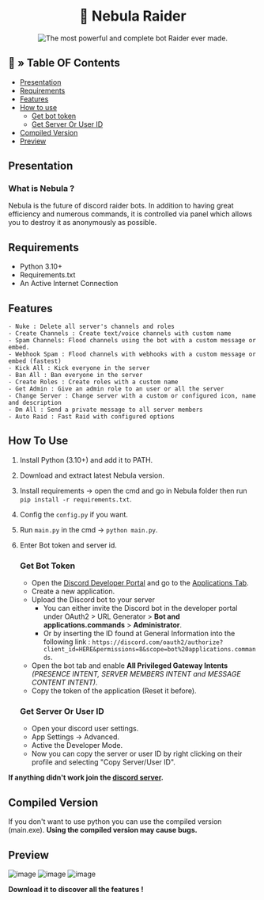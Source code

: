 <div align="center">

# 🤖 Nebula Raider

</div>
<p align="center">
  <img src="https://cdn.discordapp.com/attachments/1187439980574941215/1191386714787283015/file-kb5ago1CE8jbDsmh0Mw9Ai9g.png?ex=65a54057&is=6592cb57&hm=e7c9e73e99aa325801233c2c70607314beab1ea6a51df89b236cf972525004b6&" alt="The most powerful and complete bot Raider ever made.">
</p>


## <a id="Tables Of Contents"></a>🔱 » Table OF Contents
- [Presentation](#presentation)
- [Requirements](#requirements)
- [Features](#features)
- [How to use ](#how-to-use)
  - [Get bot token](#get-bot-token)
  - [Get Server Or User ID](#get-server-or-user-id)
- [Compiled Version](#compiled-version)
- [Preview](#preview)

## Presentation 
### What is Nebula ? 
Nebula is the future of discord raider bots. In addition to having great efficiency and numerous commands, it is controlled via panel which allows you to destroy it as anonymously as possible.

## Requirements
- Python 3.10+
- Requirements.txt
- An Active Internet Connection

## Features
```
- Nuke : Delete all server's channels and roles
- Create Channels : Create text/voice channels with custom name
- Spam Channels: Flood channels using the bot with a custom message or embed.
- Webhook Spam : Flood channels with webhooks with a custom message or embed (fastest)
- Kick All : Kick everyone in the server
- Ban All : Ban everyone in the server
- Create Roles : Create roles with a custom name
- Get Admin : Give an admin role to an user or all the server
- Change Server : Change server with a custom or configured icon, name and description
- Dm All : Send a private message to all server members
- Auto Raid : Fast Raid with configured options
```

## How To Use  
1. Install Python (3.10+) and add it to PATH.
2. Download and extract latest Nebula version.
3. Install requirements → open the cmd and go in Nebula folder then run `pip install -r requirements.txt`.
4. Config the `config.py` if you want.
5. Run `main.py` in the cmd → `python main.py`.
6. Enter Bot token and server id.
   ### Get Bot Token
   - Open the [Discord Developer Portal](https://discord.com/developers/) and go to the [Applications Tab](https://discord.com/developers/applications).
   - Create a new application.
   - Upload the Discord bot to your server
      - You can either invite the Discord bot in the developer portal under OAuth2 > URL Generator > **Bot and applications.commands** > **Administrator**.
      - Or by inserting the ID found at General Information into the following link : `https://discord.com/oauth2/authorize?client_id=HERE&permissions=8&scope=bot%20applications.commands`.
   - Open the bot tab and enable **All Privileged Gateway Intents** *(PRESENCE INTENT, SERVER MEMBERS INTENT and MESSAGE CONTENT INTENT)*.
   - Copy the token of the application (Reset it before).
     
   ### Get Server Or User ID
   - Open your discord user settings.
   - App Settings → Advanced.
   - Active the Developer Mode.
   - Now you can copy the server or user ID by right clicking on their profile and selecting "Copy Server/User ID".

**If anything didn't work join the [discord server](https://discord.gg/YFCANma2AJ).**

## Compiled Version
If you don't want to use python you can use the compiled version (main.exe). 
**Using the compiled version may cause bugs.**

## Preview 
![image](https://github.com/Nyxoy201/nebula/assets/137317152/7d148e3b-c1b0-43cc-aaf4-d6dce09d5151)
![image](https://github.com/Nyxoy201/nebula/assets/137317152/ee10810a-6cad-4a77-bead-8f352903b0f0)
![image](https://github.com/Nyxoy201/nebula/assets/137317152/2e71b366-c6be-4bba-b1ea-9af1a7c8a697)

**Download it to discover all the features !** 

